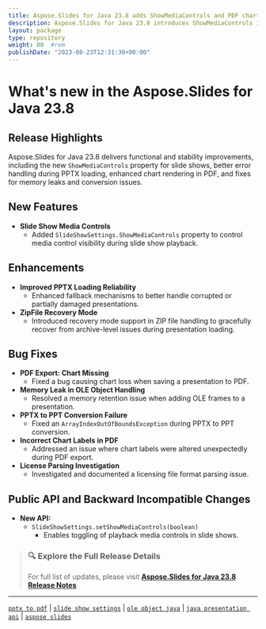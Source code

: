```yaml
---
title: Aspose.Slides for Java 23.8 adds ShowMediaControls and PDF chart fixes
description: Aspose.Slides for Java 23.8 introduces ShowMediaControls in SlideShow settings, improves PDF chart exports, and fixes memory leaks and PPTX conversion bugs.
layout: package
type: repository
weight: 00	#rem
publishDate: "2023-08-23T12:31:30+00:00"
---
```


# What's new in the Aspose.Slides for Java 23.8

## Release Highlights

Aspose.Slides for Java 23.8 delivers functional and stability improvements, including the new `ShowMediaControls` property for slide shows, better error handling during PPTX loading, enhanced chart rendering in PDF, and fixes for memory leaks and conversion issues.

## New Features

- **Slide Show Media Controls**
  - Added `SlideShowSettings.ShowMediaControls` property to control media control visibility during slide show playback.

## Enhancements

- **Improved PPTX Loading Reliability**
  - Enhanced fallback mechanisms to better handle corrupted or partially damaged presentations.
- **ZipFile Recovery Mode**
  - Introduced recovery mode support in ZIP file handling to gracefully recover from archive-level issues during presentation loading.

## Bug Fixes

- **PDF Export: Chart Missing**
  - Fixed a bug causing chart loss when saving a presentation to PDF.
- **Memory Leak in OLE Object Handling**
  - Resolved a memory retention issue when adding OLE frames to a presentation.
- **PPTX to PPT Conversion Failure**
  - Fixed an `ArrayIndexOutOfBoundsException` during PPTX to PPT conversion.
- **Incorrect Chart Labels in PDF**
  - Addressed an issue where chart labels were altered unexpectedly during PDF export.
- **License Parsing Investigation**
  - Investigated and documented a licensing file format parsing issue.

## Public API and Backward Incompatible Changes

- **New API:**
  - `SlideShowSettings.setShowMediaControls(boolean)`
    - Enables toggling of playback media controls in slide shows.

> ### 🔍 Explore the Full Release Details  
> For full list of updates, please visit **[Aspose.Slides for Java 23.8 Release Notes](https://releases.aspose.com/slides/java/release-notes/2023/aspose-slides-for-java-23-8-release-notes/)**

---

[`pptx to pdf`](https://search.aspose.com/q/pptx-to-pdf.html) | [`slide show settings`](https://search.aspose.com/q/slide-show-settings.html) | [`ole object java`](https://search.aspose.com/q/ole-object-java.html) | [`java presentation api`](https://search.aspose.com/q/java-presentation-api.html) | [`aspose slides`](https://search.aspose.com/q/aspose-slides.html)

